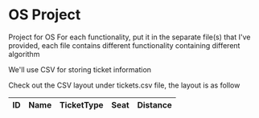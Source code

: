 
# OS Project

Project for OS For each functionality, put it in the separate file(s) that I've provided, each file contains different functionality containing different algorithm

We'll use CSV for storing ticket information

Check out the CSV layout under tickets.csv file, the layout is as follow

| ID | Name |TicketType|Seat|Distance|
| -- | ---- | ---------- | --- | --- |